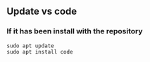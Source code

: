 ## Update vs code

### If it has been install with the repository

```
sudo apt update
sudo apt install code
```
